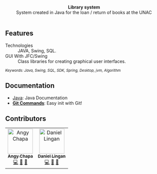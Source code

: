 <br />

<div align="center"><strong>Library system</strong></div>
<div align="center">System created in Java for the loan / return of books at the UNAC</div>

<br />

## Features

<dl>
  <dt>Technologies</dt>
  <dd>JAVA, Swing,  SQL.</dd>

  <dt>GUI With JFC/Swing</dt>
  <dd>Class libraries for creating graphical user interfaces.</dd>

</dl>

<sub><i>Keywords: Java, Swing, SQL, SDK, Spring, Desktop, jvm, Algorithm</i></sub>


## Documentation

- [Java](https://docs.oracle.com/javase/tutorial/index.html): Java Documentation
- [**Git Commands**](https://drive.google.com/file/d/1kGQb01ZKf-j9HtGo_wk39RWcTAUw3cSZ/view?usp=sharing): Easy init with Git!

## Contributors

<table>
<tr>
  <td align="center">
    <a href="https://github.com/amchapa">
      <img src="https://avatars.githubusercontent.com/u/58574314?v=4" width="80px;" alt="Angy Chapa"/>
      <br />
      <sub><b>Angy Chapa</b></sub>
    </a>
    <br />
    <a href="https://github.com/amchapa" title="Code">💻</a> 
    <a href="https://github.com/amchapa" title="Documentation">📖</a> 
    <a href="https://github.com/amchapa" title="Ideas, Planning, & Feedback">🤔</a> 
  </td>
  <td align="center">
    <a href="https://github.com/dnl-coder">
      <img src="https://avatars.githubusercontent.com/u/65001610?v=4" width="80px;" alt="Daniel Lingan"/>
      <br />
      <sub><b>Daniel Lingan</b></sub>
    </a>
    <br />
    <a href="https://github.com/dnl-coder" title="Code">💻</a> 
    <a href="https://github.com/dnl-coder" title="Answering Questions">💬</a> 
    <a href="https://github.com/dnl-coder" title="Documentation">📖</a>
  </td>
</tr>
</table>
